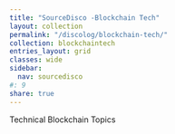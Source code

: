 ```yaml
---
title: "SourceDisco -Blockchain Tech"
layout: collection
permalink: "/discolog/blockchain-tech/"
collection: blockchaintech
entries_layout: grid
classes: wide
sidebar:
  nav: sourcedisco 
#: 9
share: true
---
```


Technical Blockchain Topics